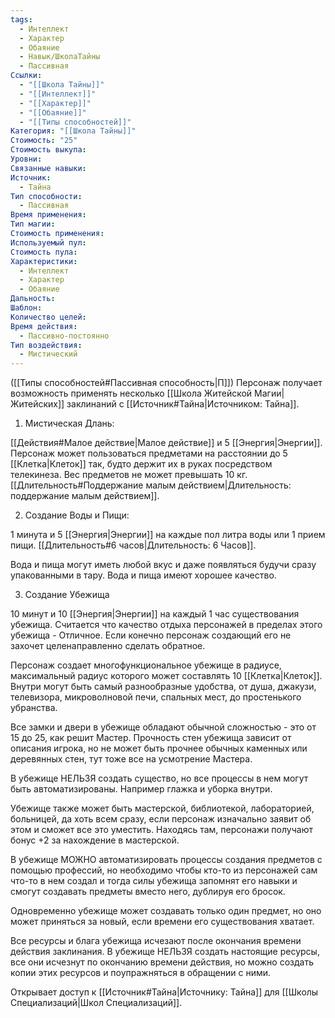 ```yaml
---
tags:
  - Интеллект
  - Характер
  - Обаяние
  - Навык/ШколаТайны
  - Пассивная
Ссылки:
  - "[[Школа Тайны]]"
  - "[[Интеллект]]"
  - "[[Характер]]"
  - "[[Обаяние]]"
  - "[[Типы способностей]]"
Категория: "[[Школа Тайны]]"
Стоимость: "25"
Стоимость выкупа: 
Уровни: 
Связанные навыки: 
Источник:
  - Тайна
Тип способности:
  - Пассивная
Время применения: 
Тип магии: 
Стоимость применения: 
Используемый пул: 
Стоимость пула: 
Характеристики:
  - Интеллект
  - Характер
  - Обаяние
Дальность: 
Шаблон: 
Количество целей: 
Время действия:
  - Пассивно-постоянно
Тип воздействия:
  - Мистический
---
```

([[Типы способностей#Пассивная способность|П]]) Персонаж получает возможность применять несколько [[Школа Житейской Магии|Житейских]] заклинаний с [[Источник#Тайна|Источником: Тайна]].

1. Мистическая Длань:

[[Действия#Малое действие|Малое действие]] и 5 [[Энергия|Энергии]]. Персонаж может пользоваться предметами на расстоянии до 5 [[Клетка|Клеток]] так, будто держит их в руках посредством телекинеза. Вес предметов не может превышать 10 кг.
[[Длительность#Поддержание малым действием|Длительность: поддержание малым действием]].

2. Создание Воды и Пищи:

1 минута и 5 [[Энергия|Энергии]] на каждые пол литра воды или 1 прием пищи. [[Длительность#6 часов|Длительность: 6 Часов]].

Вода и пища могут иметь любой вкус и даже появляться будучи сразу упакованными в тару. Вода и пища имеют хорошее качество. 

3. Создание Убежища

10 минут и 10 [[Энергия|Энергии]] на каждый 1 час существования убежища. Считается что качество отдыха персонажей в пределах этого убежища - Отличное. Если конечно персонаж создающий его не захочет целенаправленно сделать обратное. 

Персонаж создает многофункциональное убежище в радиусе, максимальный радиус которого может составлять 10 [[Клетка|Клеток]]. Внутри могут быть самый разнообразные удобства, от душа, джакузи, телевизора, микроволновой печи, спальных мест, до простенького убранства. 

Все замки и двери в убежище обладают обычной сложностью - это от 15 до 25, как решит Мастер. Прочность стен убежища зависит от описания игрока, но не может быть прочнее обычных каменных или деревянных стен, тут тоже все на усмотрение Мастера. 

В убежище НЕЛЬЗЯ создать существо, но все процессы в нем могут быть автоматизированы. Например глажка и уборка внутри. 

Убежище также может быть мастерской, библиотекой, лабораторией, больницей, да хоть всем сразу, если персонаж изначально заявит об этом и сможет все это уместить. Находясь там, персонажи получают бонус +2 за нахождение в мастерской. 

В убежище МОЖНО автоматизировать процессы создания предметов с помощью профессий, но необходимо чтобы кто-то из персонажей сам что-то в нем создал и тогда силы убежища запомнят его навыки и смогут создавать предметы вместо него, дублируя его бросок. 

Одновременно убежище может создавать только один предмет, но оно может приняться за новый, если времени его существования хватает. 

Все ресурсы и блага убежища исчезают после окончания времени действия заклинания. В убежище НЕЛЬЗЯ создать настоящие ресурсы, все они исчезнут по окончанию времени действия, но можно создать копии этих ресурсов и поупражняться в обращении с ними. 

Открывает доступ к [[Источник#Тайна|Источнику: Тайна]] для [[Школы Специализаций|Школ Специализаций]]. 